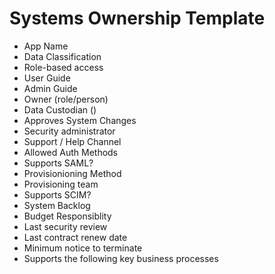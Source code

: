 # Systems Ownership Template

* App Name
* Data Classification
* Role-based access
* User Guide
* Admin Guide
* Owner (role/person)
* Data Custodian ()
* Approves System Changes
* Security administrator
* Support / Help Channel
* Allowed Auth Methods
* Supports SAML?
* Provisionioning Method
* Provisioning team
* Supports SCIM?
* System Backlog
* Budget Responsiblity
* Last security review
* Last contract renew date
* Minimum notice to terminate
* Supports the following key business processes

